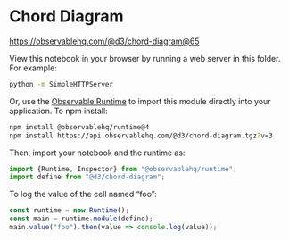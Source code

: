 # Chord Diagram

https://observablehq.com/@d3/chord-diagram@65

View this notebook in your browser by running a web server in this folder. For
example:

~~~sh
python -m SimpleHTTPServer
~~~

Or, use the [Observable Runtime](https://github.com/observablehq/runtime) to
import this module directly into your application. To npm install:

~~~sh
npm install @observablehq/runtime@4
npm install https://api.observablehq.com/@d3/chord-diagram.tgz?v=3
~~~

Then, import your notebook and the runtime as:

~~~js
import {Runtime, Inspector} from "@observablehq/runtime";
import define from "@d3/chord-diagram";
~~~

To log the value of the cell named “foo”:

~~~js
const runtime = new Runtime();
const main = runtime.module(define);
main.value("foo").then(value => console.log(value));
~~~
